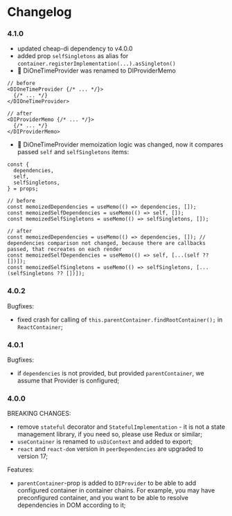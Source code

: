 # Changelog

### 4.1.0

* updated cheap-di dependency to v4.0.0
* added prop `selfSingletons` as alias for `container.registerImplementation(...).asSingleton()`
* 🚧 DiOneTimeProvider was renamed to DIProviderMemo
```tsx
// before
<DIOneTimeProvider {/* ... */}>
  {/* ... */}
</DIOneTimeProvider>

// after
<DIProviderMemo {/* ... */}>
  {/* ... */}
</DIProviderMemo>
```
* 🚧 DiOneTimeProvider memoization logic was changed, now it compares passed `self` and `selfSingletons` items:
```tsx
const {
  dependencies,
  self,
  selfSingletons,
} = props;

// before
const memoizedDependencies = useMemo(() => dependencies, []);
const memoizedSelfDependencies = useMemo(() => self, []);
const memoizedSelfSingletons = useMemo(() => selfSingletons, []);

// after
const memoizedDependencies = useMemo(() => dependencies, []); // dependencies comparison not changed, because there are callbacks passed, that recreates on each render
const memoizedSelfDependencies = useMemo(() => self, [...(self ?? [])]);
const memoizedSelfSingletons = useMemo(() => selfSingletons, [...(selfSingletons ?? [])]);
```

### 4.0.2

Bugfixes:
* fixed crash for calling of `this.parentContainer.findRootContainer();` in `ReactContainer`;

### 4.0.1

Bugfixes:
* if `dependencies` is not provided, but provided `parentContainer`, we assume that Provider is configured;

### 4.0.0

BREAKING CHANGES:
* remove `stateful` decorator and `StatefulImplementation` - it is not a state management library, if you need so, please use Redux or similar;
* `useContainer` is renamed to `usDiContext` and added to export;
* `react` and `react-dom` version in `peerDependencies` are upgraded to version 17;

Features:
* `parentContainer`-prop is added to `DIProvider` to be able to add configured container in container chains. 
For example, you may have preconfigured container, and you want to be able to resolve dependencies in DOM
according to it;